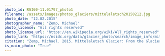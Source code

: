 ```yaml
---
photo_id: RGI60-11.01797_photo1
filename: /assets/images/photos_glaciers/mittelaletsch20150212.jpg
photo_date: "12.02.2015"
photographer_name: "Zemp, Michael"
photo_license: "All rights reserved"
photo_license_url: "https://en.wikipedia.org/wiki/All_rights_reserved"
photo_link: "https://nsidc.org/data/glacier_photo/search/image_info/mittelaletsch20150212"
citation: "Zemp, Michael. 2015. Mittelaletsch Glacier: From the Glacier Photograph Collection. Boulder, Colorado USA: National Snow and Ice Data Center. Digital media."
is_main_photo: "True"
---
```

